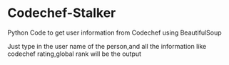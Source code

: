 # Codechef-Stalker
Python Code to get user information from Codechef using BeautifulSoup

Just type in the user name of the person,and all the information like codechef rating,global rank will be the output

